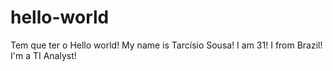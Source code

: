 # hello-world
Tem que ter o Hello world!
My name is Tarcísio Sousa!
I am 31!
I from Brazil!
I'm a TI Analyst!

